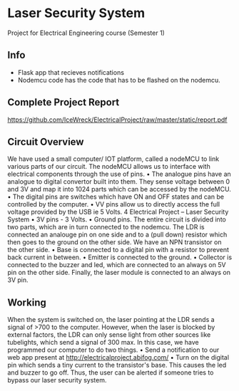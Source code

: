# Laser Security System
Project for Electrical Engineering course (Semester 1)

## Info
* Flask app that recieves notifications
* Nodemcu code has the code that has to be flashed on the nodemcu.

## Complete Project Report
https://github.com/IceWreck/ElectricalProject/raw/master/static/report.pdf

## Circuit Overview
We have used a small computer/ IOT platform, called a nodeMCU to link various parts
of our circuit.
The nodeMCU allows us to interface with electrical components through the use of
pins.
• The analogue pins have an analogue to digital convertor built into them. They
sense voltage between 0 and 3V and map it into 1024 parts which can be
accessed by the nodeMCU.
• The digital pins are switches which have ON and OFF states and can be
controlled by the computer.
• VV pins allow us to directly access the full voltage provided by the USB ie 5
Volts.
4
Electrical Project – Laser Security System
• 3V pins - 3 Volts.
• Ground pins.
The entire circuit is divided into two parts, which are in turn connected to the
nodemcu.
The LDR is connected an analouge pin on one side and to a (pull down) resistor which
then goes to the ground on the other side.
We have an NPN transistor on the other side.
• Base is connected to a digital pin with a resistor to prevent back current in
between.
• Emitter is connected to the ground.
• Collector is connected to the buzzer and led, which are connected to an always
on 5V pin on the other side.
Finally, the laser module is connected to an always on 3V pin.

## Working
When the system is switched on, the laser pointing at the LDR sends a signal of >700
to the computer.
However, when the laser is blocked by external factors, the LDR can only sense light
from other sources like tubelights, which send a signal of 300 max.
In this case, we have programmed our computer to do two things.
• Send a notification to our web app present at http://electricalproject.abifog.com/
• Turn on the digital pin which sends a tiny current to the transistor's base. This
causes the led and buzzer to go off.
Thus, the user can be alerted if someone tries to bypass our laser security system.
